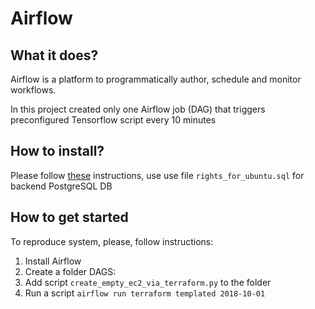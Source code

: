 # Airflow
## What it does?
Airflow is a platform to programmatically author, schedule and monitor workflows.

In this project created only one Airflow job (DAG) that triggers preconfigured Tensorflow script every 10 minutes

## How to install?
Please follow [these](https://medium.com/a-r-g-o/installing-apache-airflow-on-ubuntu-aws-6ebac15db211) instructions, use use file ```rights_for_ubuntu.sql``` for backend PostgreSQL DB

## How to get started
To reproduce system, please, follow instructions:
1. Install Airflow
2. Create a folder DAGS:
3. Add script ```create_empty_ec2_via_terraform.py``` to the folder
4. Run a script ``` airflow run terraform templated 2018-10-01 ```
